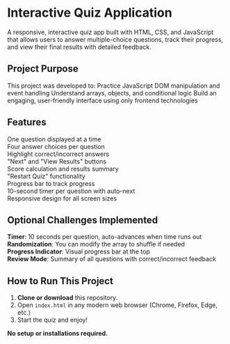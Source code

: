 # Interactive Quiz Application

A responsive, interactive quiz app built with HTML, CSS, and JavaScript that allows users to answer multiple-choice questions, track their progress, and view their final results with detailed feedback.

## Project Purpose

This project was developed to:
  Practice JavaScript DOM manipulation and event handling
  Understand arrays, objects, and conditional logic
  Build an engaging, user-friendly interface using only frontend technologies

## Features

  One question displayed at a time  
  Four answer choices per question  
  Highlight correct/incorrect answers  
  "Next" and "View Results" buttons  
  Score calculation and results summary  
  "Restart Quiz" functionality  
  Progress bar to track progress  
  10-second timer per question with auto-next  
  Responsive design for all screen sizes  

## Optional Challenges Implemented

**Timer**: 10 seconds per question, auto-advances when time runs out  
**Randomization**: You can modify the array to shuffle if needed  
**Progress Indicator**: Visual progress bar at the top  
**Review Mode**: Summary of all questions with correct/incorrect feedback  

## How to Run This Project

1. **Clone or download** this repository.
2. Open `index.html` in any modern web browser (Chrome, Firefox, Edge, etc.)
3. Start the quiz and enjoy!

**No setup or installations required.**




